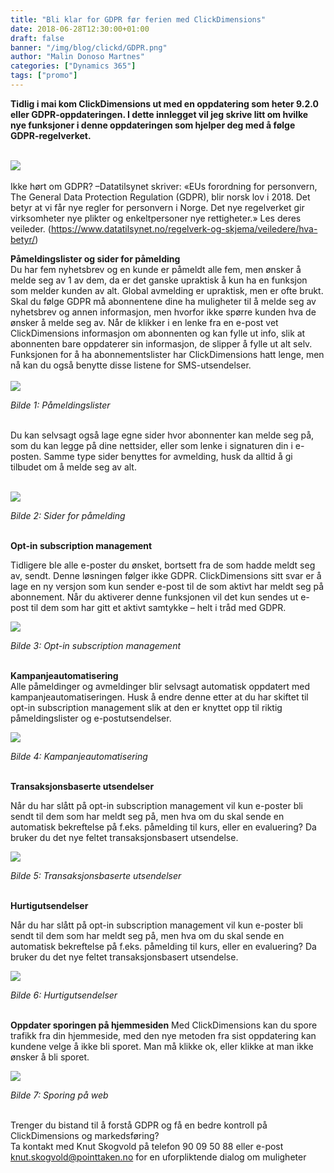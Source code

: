```yaml
---
title: "Bli klar for GDPR før ferien med ClickDimensions"
date: 2018-06-28T12:30:00+01:00
draft: false
banner: "/img/blog/clickd/GDPR.png"
author: "Malin Donoso Martnes"
categories: ["Dynamics 365"]
tags: ["promo"]
---
```



**Tidlig i mai kom ClickDimensions ut med en oppdatering som heter 9.2.0 eller GDPR-oppdateringen. I dette innlegget vil jeg skrive litt om hvilke nye funksjoner i denne oppdateringen som hjelper deg med å følge GDPR-regelverket.** <br> <br>

<img class="img-fluid" src="/img/blog/clickd/GDPR.png" /><br><br>
Ikke hørt om GDPR? –Datatilsynet skriver: «EUs forordning for personvern, The General Data Protection Regulation (GDPR), blir norsk lov i 2018.  Det betyr at vi får nye regler for personvern i Norge. Det nye regelverket gir virksomheter nye plikter og enkeltpersoner nye rettigheter.» Les deres veileder. (https://www.datatilsynet.no/regelverk-og-skjema/veiledere/hva-betyr/) <br>

**Påmeldingslister og sider for påmelding**<br>
Du har fem nyhetsbrev og en kunde er påmeldt alle fem, men ønsker å melde seg av 1 av dem, da er det ganske upraktisk å kun ha en funksjon som melder kunden av alt. Global avmelding er upraktisk, men er ofte brukt. Skal du følge GDPR må abonnentene dine ha muligheter til å melde seg av nyhetsbrev og annen informasjon, men hvorfor ikke spørre kunden hva de ønsker å melde seg av. Når de klikker i en lenke fra en e-post vet ClickDimensions informasjon om abonnenten og kan fylle ut info, slik at abonnenten bare oppdaterer sin informasjon, de slipper å fylle ut alt selv. <br>
Funksjonen for å ha abonnementslister har ClickDimensions hatt lenge, men nå kan du også benytte disse listene for SMS-utsendelser.
<br><br>
<img class="img-fluid" src="/img/blog/clickd/1.png" />

<em>Bilde 1: Påmeldingslister</em><br><br>

Du kan selvsagt også lage egne sider hvor abonnenter kan melde seg på, som du kan legge på dine nettsider, eller som lenke i signaturen din i e-posten. Samme type sider benyttes for avmelding, husk da alltid å gi tilbudet om å melde seg av alt. <br><br>


<img class="img-fluid" src="/img/blog/clickd/2.png" />

<em>Bilde 2: Sider for påmelding</em><br><br>

**Opt-in subscription management** <br>

Tidligere ble alle e-poster du ønsket, bortsett fra de som hadde meldt seg av, sendt. Denne løsningen følger ikke GDPR. ClickDimensions sitt svar er å lage en ny versjon som kun sender e-post til de som aktivt har meldt seg på abonnement. Når du aktiverer denne funksjonen vil det kun sendes ut e-post til dem som har gitt et aktivt samtykke – helt i tråd med GDPR.<br>

<img class="img-fluid" src="/img/blog/clickd/3.png" />

<em>Bilde 3: Opt-in subscription management</em><br><br>

**Kampanjeautomatisering** <br>
Alle påmeldinger og avmeldinger blir selvsagt automatisk oppdatert med kampanjeautomatiseringen. Husk å endre denne etter at du har skiftet til opt-in subscription management slik at den er knyttet opp til riktig påmeldingslister og e-postutsendelser.<br>

<img class="img-fluid" src="/img/blog/clickd/4.png" />

<em>Bilde 4: Kampanjeautomatisering</em><br><br>

**Transaksjonsbaserte utsendelser** <br>

Når du har slått på opt-in subscription management vil kun e-poster bli sendt til dem som har meldt seg på, men hva om du skal sende en automatisk bekreftelse på f.eks. påmelding til kurs, eller en evaluering? Da bruker du det nye feltet transaksjonsbasert utsendelse. <br>

<img class="img-fluid" src="/img/blog/clickd/5.png" />

<em>Bilde 5: Transaksjonsbaserte utsendelser</em><br><br>

**Hurtigutsendelser** <br>

Når du har slått på opt-in subscription management vil kun e-poster bli sendt til dem som har meldt seg på, men hva om du skal sende en automatisk bekreftelse på f.eks. påmelding til kurs, eller en evaluering? Da bruker du det nye feltet transaksjonsbasert utsendelse. <br>

<img class="img-fluid" src="/img/blog/clickd/6.png" />

<em>Bilde 6: Hurtigutsendelser</em><br><br>

**Oppdater sporingen på hjemmesiden**
Med ClickDimensions kan du spore trafikk fra din hjemmeside, med den nye metoden fra sist oppdatering kan kundene velge å ikke bli sporet. Man må klikke ok, eller klikke at man ikke ønsker å bli sporet. <br>


<img class="img-fluid" src="/img/blog/clickd/7.png" />

<em>Bilde 7: Sporing på web</em><br><br>

Trenger du bistand til å forstå GDPR og få en bedre kontroll på ClickDimensions og markedsføring? <br>
Ta kontakt med Knut Skogvold på telefon 90 09 50 88 eller e-post 
<a href="mailto:knut.skogvold@pointtaken.no">knut.skogvold@pointtaken.no</a> for en uforpliktende dialog om muligheter